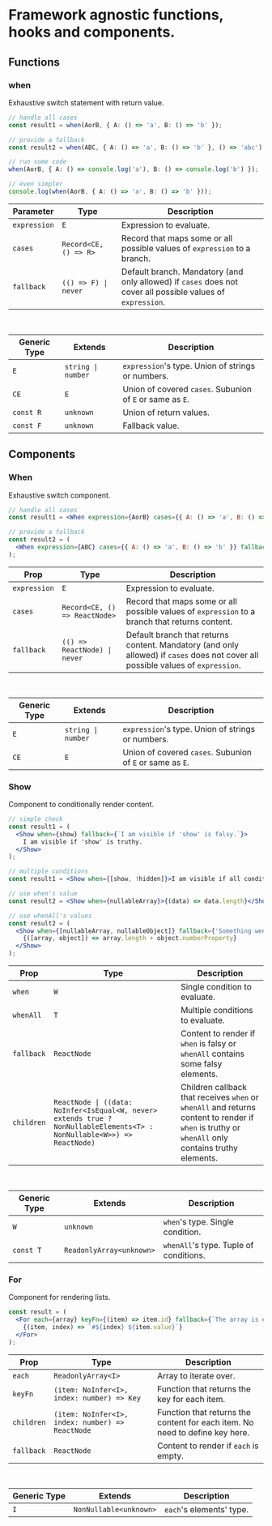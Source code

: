 # Framework agnostic functions, hooks and components.

## Functions

### when

Exhaustive switch statement with return value.

```ts
// handle all cases
const result1 = when(AorB, { A: () => 'a', B: () => 'b' });

// provide a fallback
const result2 = when(ABC, { A: () => 'a', B: () => 'b' }, () => 'abc');

// run some code
when(AorB, { A: () => console.log('a'), B: () => console.log('b') });

// even simpler
console.log(when(AorB, { A: () => 'a', B: () => 'b' }));
```

| Parameter    | Type                  | Description                                                                                                 |
| ------------ | --------------------- | ----------------------------------------------------------------------------------------------------------- |
| `expression` | `E`                   | Expression to evaluate.                                                                                     |
| `cases`      | `Record<CE, () => R>` | Record that maps some or all possible values of `expression` to a branch.                                   |
| `fallback`   | `(() => F) \| never`  | Default branch. Mandatory (and only allowed) if `cases` does not cover all possible values of `expression`. |

<br />

| Generic Type | Extends            | Description                                               |
| ------------ | ------------------ | --------------------------------------------------------- |
| `E`          | `string \| number` | `expression`'s type. Union of strings or numbers.         |
| `CE`         | `E`                | Union of covered `cases`. Subunion of `E` or same as `E`. |
| `const R`    | `unknown`          | Union of return values.                                   |
| `const F`    | `unknown`          | Fallback value.                                           |

## Components

### When

Exhaustive switch component.

```jsx
// handle all cases
const result1 = <When expression={AorB} cases={{ A: () => 'a', B: () => 'b' }} />;

// provide a fallback
const result2 = (
  <When expression={ABC} cases={{ A: () => 'a', B: () => 'b' }} fallback={() => 'abc'} />
);
```

| Prop         | Type                          | Description                                                                                                                      |
| ------------ | ----------------------------- | -------------------------------------------------------------------------------------------------------------------------------- |
| `expression` | `E`                           | Expression to evaluate.                                                                                                          |
| `cases`      | `Record<CE, () => ReactNode>` | Record that maps some or all possible values of `expression` to a branch that returns content.                                   |
| `fallback`   | `(() => ReactNode) \| never`  | Default branch that returns content. Mandatory (and only allowed) if `cases` does not cover all possible values of `expression`. |

<br />

| Generic Type | Extends            | Description                                               |
| ------------ | ------------------ | --------------------------------------------------------- |
| `E`          | `string \| number` | `expression`'s type. Union of strings or numbers.         |
| `CE`         | `E`                | Union of covered `cases`. Subunion of `E` or same as `E`. |

### Show

Component to conditionally render content.

```jsx
// simple check
const result1 = (
  <Show when={show} fallback={`I am visible if 'show' is falsy.`}>
    I am visible if 'show' is truthy.
  </Show>
);

// multiple conditions
const result1 = <Show when={[show, !hidden]}>I am visible if all conditions are truthy.</Show>;

// use when's value
const result2 = <Show when={nullableArray}>{(data) => data.length}</Show>;

// use whenAll's values
const result2 = (
  <Show when={[nullableArray, nullableObject]} fallback={'Something went wrong!'}>
    {([array, object]) => array.length + object.numberProperty}
  </Show>
);
```

| Prop       | Type                                                                                                                    | Description                                                                                                                                       |
| ---------- | ----------------------------------------------------------------------------------------------------------------------- | ------------------------------------------------------------------------------------------------------------------------------------------------- |
| `when`     | `W`                                                                                                                     | Single condition to evaluate.                                                                                                                     |
| `whenAll`  | `T`                                                                                                                     | Multiple conditions to evaluate.                                                                                                                  |
| `fallback` | `ReactNode`                                                                                                             | Content to render if `when` is falsy or `whenAll` contains some falsy elements.                                                                   |
| `children` | `ReactNode \| ((data: NoInfer<IsEqual<W, never> extends true ? NonNullableElements<T> : NonNullable<W>>) => ReactNode)` | Children callback that receives `when` or `whenAll` and returns content to render if `when` is truthy or `whenAll` only contains truthy elements. |

<br />

| Generic Type | Extends                  | Description                            |
| ------------ | ------------------------ | -------------------------------------- |
| `W`          | `unknown`                | `when`'s type. Single condition.       |
| `const T`    | `ReadonlyArray<unknown>` | `whenAll`'s type. Tuple of conditions. |

### For

Component for rendering lists.

```jsx
const result = (
  <For each={array} keyFn={(item) => item.id} fallback={`The array is empty.`}>
    {(item, index) => `#${index} ${item.value}`}
  </For>
);
```

| Prop       | Type                                             | Description                                                                  |
| ---------- | ------------------------------------------------ | ---------------------------------------------------------------------------- |
| `each`     | `ReadonlyArray<I>`                               | Array to iterate over.                                                       |
| `keyFn`    | `(item: NoInfer<I>, index: number) => Key`       | Function that returns the key for each item.                                 |
| `children` | `(item: NoInfer<I>, index: number) => ReactNode` | Function that returns the content for each item. No need to define key here. |
| `fallback` | `ReactNode`                                      | Content to render if `each` is empty.                                        |

<br />

| Generic Type | Extends                | Description              |
| ------------ | ---------------------- | ------------------------ |
| `I`          | `NonNullable<unknown>` | `each`'s elements' type. |
